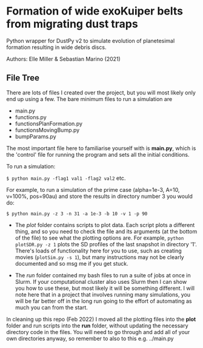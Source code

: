 # Formation of wide exoKuiper belts from migrating dust traps
Python wrapper for DustPy v2 to simulate evolution of planetesimal formation resulting in wide debris discs.

Authors: Elle Miller & Sebastian Marino (2021)

## File Tree

There are lots of files I created over the project, but you will most likely only end up using a few. The bare minimum files to run a simulation are 
- main.py
- functions.py
- functionsPlanFormation.py
- functionsMovingBump.py
- bumpParams.py

The most important file here to familiarise yourself with is **main.py**, which is the 'control' file for running the program and sets all the initial conditions. 

To run a simulation:

``$ python main.py -flag1 val1 -flag2 val2`` etc.

For example, to run a simulation of the prime case (alpha=1e-3, A=10, v=100%, pos=90au) and store the results in directory number 3 you would do:

``$ python main.py -z 3 -n 31 -a 1e-3 -b 10 -v 1 -p 90``

- The _plot_ folder contains scripts to plot data. Each script plots a different thing, and so you need to check the file and its arguments (at the bottom of the file) to see what the plotting options are. For example, ``python plotSDR.py -z 1`` plots the SD profiles of the last snapshot in directory '1'. There's loads of functionality here for you to use, such as creating movies (``plotSim.py -s 1``), but many instructions may not be clearly documented and so msg me if you get stuck.

- The _run_ folder contained my bash files to run a suite of jobs at once in Slurm. If your computational cluster also uses Slurm then I can show you how to use these, but most likely it will be something different. I will note here that in a project that involves running many simulations, you will be far better off in the long run going to the effort of automating as much you can from the start.

In cleaning up this repo (Feb 2022) I moved all the plotting files into the **plot** folder and run scripts into the **run** folder, without updating the necessary directory code in the files. You will need to go through and add all of your own directories anyway, so remember to also to this e.g. ../main.py

